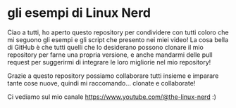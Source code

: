 # gli esempi di Linux Nerd
Ciao a tutti, ho aperto questo repository per condividere con tutti coloro che mi seguono gli
esempi e gli script che presento nei miei video! La cosa bella di GitHub è che tutti quelli che
lo desiderano possono clonare il mio repository per farne una propria versione, e anche mandarmi
delle pull request per suggerirmi di integrare le loro migliorie nel mio repository!

Grazie a questo repository possiamo collaborare tutti insieme e imparare tante cose nuove,
quindi mi raccomando... clonate e collaborate!

Ci vediamo sul mio canale https://www.youtube.com/@the-linux-nerd :)


